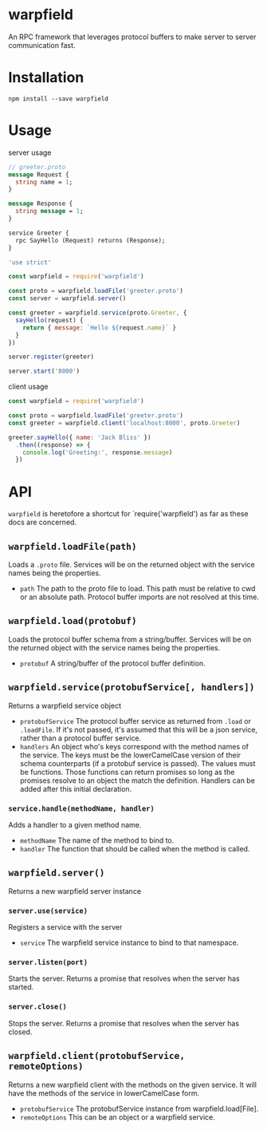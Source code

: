 # warpfield

An RPC framework that leverages protocol buffers to make server to server
communication fast.

# Installation

```
npm install --save warpfield
```

# Usage

server usage

```proto
// greeter.proto
message Request {
  string name = 1;
}

message Response {
  string message = 1;
}

service Greeter {
  rpc SayHello (Request) returns (Response);
}
```

```js
'use strict'

const warpfield = require('warpfield')

const proto = warpfield.loadFile('greeter.proto')
const server = warpfield.server()

const greeter = warpfield.service(proto.Greeter, {
  sayHello(request) {
    return { message: `Hello ${request.name}` }
  }
})

server.register(greeter)

server.start('8000')
```

client usage

```js
const warpfield = require('warpfield')

const proto = warpfield.loadFile('greeter.proto')
const greeter = warpfield.client('localhost:8000', proto.Greeter)

greeter.sayHello({ name: 'Jack Bliss' })
  .then((response) => {
    console.log('Greeting:', response.message)
  })
```

# API

`warpfield` is heretofore a shortcut for `require('warpfield') as far as
these docs are concerned.

## `warpfield.loadFile(path)`

Loads a `.proto` file. Services will be on the returned object with the service
names being the properties.

- `path` The path to the proto file to load. This path must be relative to cwd
  or an absolute path. Protocol buffer imports are not resolved at this time.

## `warpfield.load(protobuf)`

Loads the protocol buffer schema from a string/buffer. Services will be on the
returned object with the service names being the properties.

- `protobuf` A string/buffer of the protocol buffer definition.

## `warpfield.service(protobufService[, handlers])`

Returns a warpfield service object

- `protobufService` The protocol buffer service as returned from `.load` or
  `.loadFile`. If it's not passed, it's assumed that this will be a json
  service, rather than a protocol buffer service.
- `handlers` An object who's keys correspond with the method names of the
  service. The keys must be the lowerCamelCase version of their schema
  counterparts (if a protobuf service is passed). The values must be functions.
  Those functions can return promises so long as the promises resolve to an
  object the match the definition. Handlers can be added after this initial
  declaration.

### `service.handle(methodName, handler)`

Adds a handler to a given method name.

- `methodName` The name of the method to bind to.
- `handler` The function that should be called when the method is called.

## `warpfield.server()`

Returns a new warpfield server instance

### `server.use(service)`

Registers a service with the server

- `service` The warpfield service instance to bind to that namespace.

### `server.listen(port)`

Starts the server. Returns a promise that resolves when the server has started.

### `server.close()`

Stops the server. Returns a promise that resolves when the server has closed.

## `warpfield.client(protobufService, remoteOptions)`

Returns a new warpfield client with the methods on the given service. It will
have the methods of the service in lowerCamelCase form.

- `protobufService` The protobufService instance from warpfield.load[File].
- `remoteOptions` This can be an object or a warpfield service.
